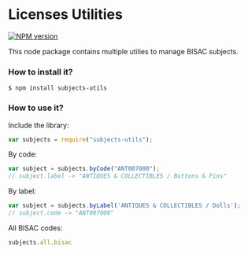 # Licenses Utilities

[![NPM version](https://badge.fury.io/js/subjects-utils.svg)](http://badge.fury.io/js/subjects-utils)

This node package contains multiple utilies to manage BISAC subjects.

### How to install it?

```
$ npm install subjects-utils
```

### How to use it?

Include the library:

```js
var subjects = require("subjects-utils");
```

By code:

```js
var subject = subjects.byCode("ANT007000");
// subject.label -> "ANTIQUES & COLLECTIBLES / Buttons & Pins"
```

By label:

```js
var subject = subjects.byLabel('ANTIQUES & COLLECTIBLES / Dolls');
// subject.code -> "ANT007000"
```

All BISAC codes:

```js
subjects.all.bisac
```
